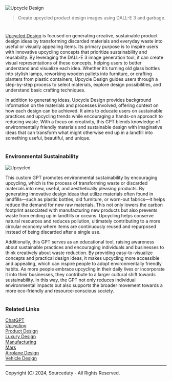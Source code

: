 ![Upcycle Design](https://github.com/user-attachments/assets/10088967-4c7d-466b-845c-d48b54905039)

> Create upcycled product design images using DALL-E 3 and garbage.

#

[Upcycled Design](https://chatgpt.com/g/g-u9gqJMQTT-upcycle-design) is focused on generating creative, sustainable product design ideas by transforming discarded materials and everyday waste into useful or visually appealing items. Its primary purpose is to inspire users with innovative upcycling concepts that prioritize sustainability and reusability. By leveraging the DALL-E 3 image generation tool, it can create visual representations of these concepts, helping users to better understand and visualize each idea. Whether it’s turning old glass bottles into stylish lamps, reworking wooden pallets into furniture, or crafting planters from plastic containers, Upcycle Design guides users through a step-by-step process to select materials, explore design possibilities, and understand basic crafting techniques.

In addition to generating ideas, Upcycle Design provides background information on the materials and processes involved, offering context on how each design can be achieved. It aims to educate users on sustainable practices and upcycling trends while encouraging a hands-on approach to reducing waste. With a focus on creativity, this GPT blends knowledge of environmentally friendly materials and sustainable design with imaginative ideas that can transform what might otherwise end up in a landfill into something useful, beautiful, and unique.

#
### Environmental Sustainability

![Upcycled](https://github.com/user-attachments/assets/1a657429-93ef-4e36-9bc8-7759c1c58bfb)

This custom GPT promotes environmental sustainability by encouraging upcycling, which is the process of transforming waste or discarded materials into new, useful, and aesthetically pleasing products. By generating innovative design ideas that utilize materials often found in landfills—such as plastic bottles, old furniture, or worn-out fabrics—it helps reduce the demand for new raw materials. This not only lowers the carbon footprint associated with manufacturing new products but also prevents waste from ending up in landfills or oceans. Upcycling helps conserve natural resources and reduces pollution, ultimately contributing to a more circular economy where items are continuously reused and repurposed instead of being discarded after a single use.

Additionally, this GPT serves as an educational tool, raising awareness about sustainable practices and encouraging individuals and businesses to think creatively about waste reduction. By providing easy-to-visualize concepts and practical design ideas, it makes upcycling more accessible and appealing, which can inspire people to adopt environmentally friendly habits. As more people embrace upcycling in their daily lives or incorporate it into their businesses, they contribute to a larger cultural shift towards sustainability. In this way, the GPT not only reduces individual environmental impacts but also supports the broader movement towards a more eco-friendly and resource-conscious society.

#
### Related Links

[ChatGPT](https://github.com/sourceduty/ChatGPT)
<br>
[Upcycling](https://github.com/sourceduty/Upcycling)
<br>
[Product Design](https://github.com/sourceduty/Product_Design)
<br>
[Luxury Design](https://github.com/sourceduty/Luxury_Design)
<br>
[Manufacturing](https://github.com/sourceduty/Manufacturing)
<br>
[Mars](https://github.com/sourceduty/Mars)
<br>
[Airplane Design](https://github.com/sourceduty/Airplane_Design)
<br>
[Vehicle Design](https://github.com/sourceduty/Vehicle_Design)

***
Copyright (C) 2024, Sourceduty - All Rights Reserved.
